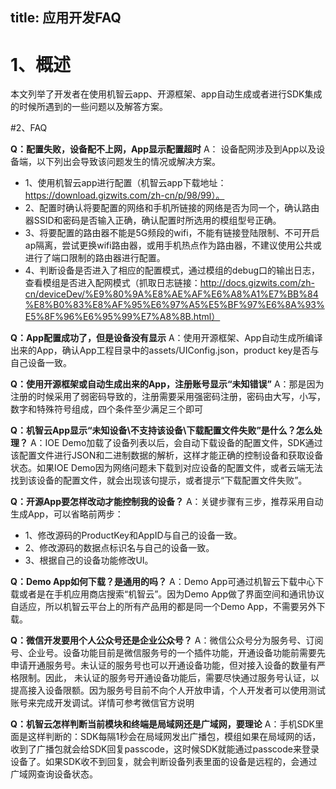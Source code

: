 title:  应用开发FAQ
---


# 1、概述
本文列举了开发者在使用机智云app、开源框架、app自动生成或者进行SDK集成的时候所遇到的一些问题以及解答方案。

#2、FAQ

**Q：配置失败，设备配不上网，App显示配置超时**
A： 设备配网涉及到App以及设备端，以下列出会导致该问题发生的情况或解决方案。
- 1、使用机智云app进行配置（机智云app下载地址：https://download.gizwits.com/zh-cn/p/98/99）。
- 2、配置时确认将要配置的网络和手机所链接的网络是否为同一个，确认路由器SSID和密码是否输入正确，确认配置时所选用的模组型号正确。
- 3、将要配置的路由器不能是5G频段的wifi，不能有链接登陆限制、不可开启ap隔离，尝试更换wifi路由器，或用手机热点作为路由器，不建议使用公共或进行了端口限制的路由器进行配置。
- 4、判断设备是否进入了相应的配置模式，通过模组的debug口的输出日志，查看模组是否进入配网模式（抓取日志链接：http://docs.gizwits.com/zh-cn/deviceDev/%E9%80%9A%E8%AE%AF%E6%A8%A1%E7%BB%84%E8%B0%83%E8%AF%95%E6%97%A5%E5%BF%97%E6%8A%93%E5%8F%96%E6%95%99%E7%A8%8B.html）

**Q：App配置成功了，但是设备没有显示**
A：使用开源框架、App自动生成所编译出来的App，确认App工程目录中的assets/UIConfig.json，product key是否与自己设备一致。

**Q：使用开源框架或自动生成出来的App，注册账号显示“未知错误”**
A：那是因为注册的时候采用了弱密码导致的，注册需要采用强密码注册，密码由大写，小写，数字和特殊符号组成，四个条件至少满足三个即可

**Q：机智云App显示“未知设备\不支持该设备\下载配置文件失败”是什么？怎么处理？**
A：IOE Demo加载了设备列表以后，会自动下载设备的配置文件，SDK通过该配置文件进行JSON和二进制数据的解析，这样才能正确的控制设备和获取设备状态。如果IOE Demo因为网络问题未下载到对应设备的配置文件，或者云端无法找到该设备的配置文件，就会出现该句提示，或者提示“下载配置文件失败”。

**Q：开源App要怎样改动才能控制我的设备？**
A：关键步骤有三步，推荐采用自动生成App，可以省略前两步：
- 1、修改源码的ProductKey和AppID与自己的设备一致。
- 2、修改源码的数据点标识名与自己的设备一致。
- 3、根据自己的设备功能修改UI。

**Q：Demo App如何下载？是通用的吗？**
A：Demo App可通过机智云下载中心下载或者是在手机应用商店搜索“机智云”。因为Demo App做了界面空间和通讯协议自适应，所以机智云平台上的所有产品用的都是同一个Demo App，不需要另外下载。

**Q：微信开发要用个人公众号还是企业公众号？**
A：微信公众号分为服务号、订阅号、企业号。设备功能目前是微信服务号的一个插件功能，开通设备功能前需要先申请开通服务号。未认证的服务号也可以开通设备功能，但对接入设备的数量有严格限制。因此， 未认证的服务号开通设备功能后，需要尽快通过服务号认证，以提高接入设备限额。因为服务号目前不向个人开放申请，个人开发者可以使用测试账号来完成开发调试。详情可参考微信官方说明

**Q：机智云怎样判断当前模块和终端是局域网还是广域网，要理论** 
A：手机SDK里面是这样判断的：SDK每隔1秒会在局域网发出广播包，模组如果在局域网的话，收到了广播包就会给SDK回复passcode，这时候SDK就能通过passcode来登录设备了。如果SDK收不到回复，就会判断设备列表里面的设备是远程的，会通过广域网查询设备状态。